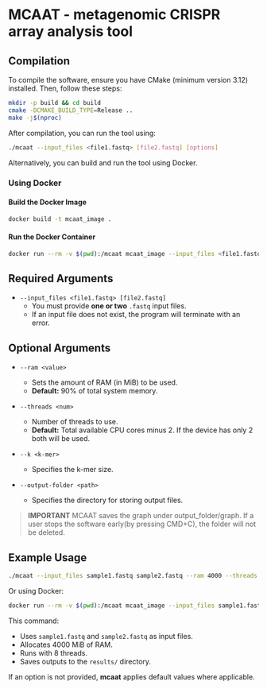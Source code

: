 # MCAAT - metagenomic CRISPR array analysis tool

## Compilation
To compile the software, ensure you have CMake (minimum version 3.12) installed. Then, follow these steps:

```bash
mkdir -p build && cd build
cmake -DCMAKE_BUILD_TYPE=Release ..
make -j$(nproc)
```

After compilation, you can run the tool using:

```bash
./mcaat --input_files <file1.fastq> [file2.fastq] [options]
```

Alternatively, you can build and run the tool using Docker.

### Using Docker
#### Build the Docker Image
```bash
docker build -t mcaat_image .
```

#### Run the Docker Container
```bash
docker run --rm -v $(pwd):/mcaat mcaat_image --input_files <file1.fastq> [file2.fastq] [options]
```

## Required Arguments
- `--input_files <file1.fastq> [file2.fastq]`  
  - You must provide **one or two** `.fastq` input files.  
  - If an input file does not exist, the program will terminate with an error.

## Optional Arguments
- `--ram <value>`  
  - Sets the amount of RAM (in MiB) to be used.  
  - **Default:** 90% of total system memory.

- `--threads <num>`  
  - Number of threads to use.  
  - **Default:** Total available CPU cores minus 2. If the device has only 2 both will be used.

- `--k <k-mer>`  
  - Specifies the k-mer size.

- `--output-folder <path>`  
  - Specifies the directory for storing output files.
> **IMPORTANT**
> MCAAT saves the graph under output_folder/graph. If a user stops the software early(by pressing CMD+C), the folder will not be deleted.   

## Example Usage
```bash
./mcaat --input_files sample1.fastq sample2.fastq --ram 4000 --threads 8 --output-folder results/
```

Or using Docker:
```bash
docker run --rm -v $(pwd):/mcaat mcaat_image --input_files sample1.fastq sample2.fastq --ram 4000 --threads 8 --output-folder results/
```

This command:
- Uses `sample1.fastq` and `sample2.fastq` as input files.
- Allocates 4000 MiB of RAM.
- Runs with 8 threads.
- Saves outputs to the `results/` directory.

If an option is not provided, **mcaat** applies default values where applicable.

